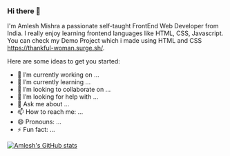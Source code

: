### Hi there 👋

I'm Amlesh Mishra a passionate self-taught FrontEnd Web Developer from India. I really enjoy learning frontend languages like HTML, CSS, Javascript.
You can check my Demo Project which i made using HTML and CSS https://thankful-woman.surge.sh/.

Here are some ideas to get you started:

- 🔭 I’m currently working on ...
- 🌱 I’m currently learning ...
- 👯 I’m looking to collaborate on ...
- 🤔 I’m looking for help with ...
- 💬 Ask me about ...
- 📫 How to reach me: ...
- 😄 Pronouns: ...
- ⚡ Fun fact: ...


[![Amlesh's GitHub stats](https://github-readme-stats.vercel.app/api?username=amlesh4492)](https://github.com/amlesh4492/github-readme-stats)
